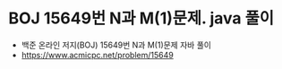 # BOJ 15649번 N과 M(1)문제. java 풀이
- 백준 온라인 저지(BOJ) 15649번 N과 M(1)문제 자바 풀이
- https://www.acmicpc.net/problem/15649